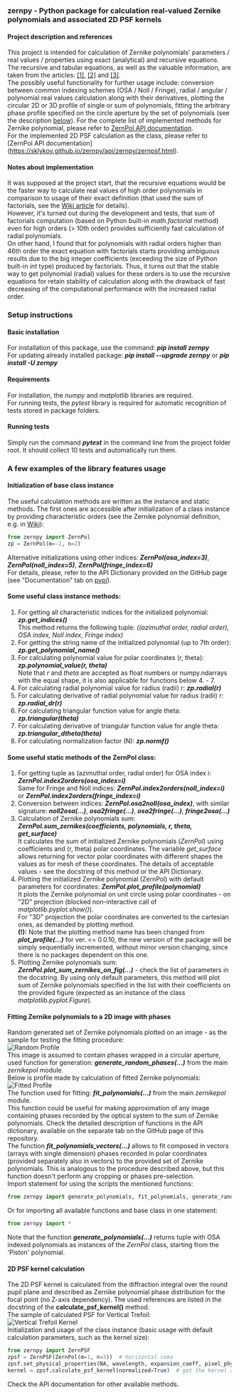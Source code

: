 ### zernpy - Python package for calculation real-valued Zernike polynomials and associated 2D PSF kernels

#### Project description and references
This project is intended for calculation of Zernike polynomials' parameters / real values / properties using exact (analytical) and recursive equations.   
The recursive and tabular equations, as well as the valuable information, are taken from the articles: [[1]](https://doi.org/10.1364/OL.38.002487), 
[[2]](https://doi.org/10.1080/09500340.2011.554896) and [[3]](https://doi.org/10.1364/OE.26.018878).    
The possibly useful functionality for further usage include: conversion between common indexing schemes (OSA / Noll / Fringe), radial / angular / polynomial 
real values calculation along with their derivatives, plotting the circular 2D or 3D profile of single or sum of polynomials, fitting the arbitrary phase 
profile specified on the circle aperture by the set of polynomials (see the description [below](#fitting-zernike-polynomials-to-a-2D-image-with-phases)). 
For the complete list of implemented methods for Zernike polynomial, please refer to [ZernPol API documentation](https://sklykov.github.io/zernpy/api/zernpy/zernikepol.html).   
For the implemented 2D PSF calculation as the class, please refer to [ZernPol API documentation] (https://sklykov.github.io/zernpy/api/zernpy/zernpsf.html).

#### Notes about implementation
It was supposed at the project start, that the recursive equations would be the faster way to calculate real values of high order polynomials in comparison 
to usage of their exact definition (that used the sum of factorials, see the [Wiki article](https://en.wikipedia.org/wiki/Zernike_polynomials) for details).        
However, it's turned out during the development and tests, that sum of factorials computation (based on Python built-in *math.factorial* method) even for high 
orders (> 10th order) provides sufficiently fast calculation of radial polynomials.   
On other hand, I found that for polynomials with radial orders higher than 46th order the exact equation with factorials starts providing ambiguous results 
due to the big integer coefficients (exceeding the size of Python built-in *int* type) produced by factorials. Thus, it turns out that the stable way to get 
polynomial (radial) values for these orders is to use the recursive equations for retain stability of calculation along with the drawback of fast 
decreasing of the computational performance with the increased radial order.

### Setup instructions

#### Basic installation
For installation of this package, use the command: ***pip install zernpy***    
For updating already installed package:  ***pip install --upgrade zernpy*** or ***pip install -U zernpy***

#### Requirements
For installation, the *numpy* and *matplotlib* libraries are required.  
For running tests, the *pytest* library is required for automatic recognition of tests stored in package folders.  

#### Running tests
Simply run the command ***pytest*** in the command line from the project folder root. It should collect 10 tests and automatically run them.

### A few examples of the library features usage

#### Initialization of base class instance
The useful calculation methods are written as the instance and static methods. The first ones are accessible after initialization of a class instance
by providing characteristic orders (see the Zernike polynomial definition, e.g. in [Wiki](https://en.wikipedia.org/wiki/Zernike_polynomials)):   
```python  # code block for Python code
from zernpy import ZernPol
zp = ZernPol(m=-2, n=2)  
```
Alternative initializations using other indices: ***ZernPol(osa_index=3)***, ***ZernPol(noll_index=5)***, ***ZernPol(fringe_index=6)***   
For details, please, refer to the API Dictionary provided on the GitHub page (see "Documentation" tab on [pypi](https://pypi.org/project/zernpy/)).

#### Some useful class instance methods:
1) For getting all characteristic indices for the initialized polynomial: ***zp.get_indices()***   
This method returns the following tuple: *((azimuthal order, radial order), OSA index, Noll index, Fringe index)*
2) For getting the string name of the initialized polynomial (up to 7th order): ***zp.get_polynomial_name()***
3) For calculating polynomial value for polar coordinates (r, theta): ***zp.polynomial_value(r, theta)***  
Note that *r* and *theta* are accepted as float numbers or numpy.ndarrays with the equal shape, it is also applicable for
functions below 4. - 7.    
4) For calculating radial polynomial value for radius (radii) r: ***zp.radial(r)***  
5) For calculating derivative of radial polynomial value for radius (radii) r: ***zp.radial_dr(r)***
6) For calculating triangular function value for angle theta: ***zp.triangular(theta)*** 
7) For calculating derivative of triangular function value for angle theta: ***zp.triangular_dtheta(theta)***   
8) For calculating normalization factor (N): ***zp.normf()*** 

#### Some useful static methods of the ZernPol class:
1) For getting tuple as (azimuthal order, radial order) for OSA index i: ***ZernPol.index2orders(osa_index=i)***  
Same for Fringe and Noll indices: ***ZernPol.index2orders(noll_index=i)*** or ***ZernPol.index2orders(fringe_index=i)***
2) Conversion between indices: ***ZernPol.osa2noll(osa_index)***,
with similar signature: ***noll2osa(...)***, ***osa2fringe(...)***, ***osa2fringe(...)***, ***fringe2osa(...)***
3) Calculation of Zernike polynomials sum: ***ZernPol.sum_zernikes(coefficients, polynomials, r, theta, get_surface)***   
It calculates the sum of initialized Zernike polynomials (*ZernPol*) using coefficients and (r, theta) polar coordinates.
The variable *get_surface* allows returning for vector polar coordinates with different shapes the values as for mesh of these coordinates.
The details of acceptable values - see the docstring of this method or the API Dictionary.
4) Plotting the initialized Zernike polynomial (ZernPol) with default parameters for coordinates: ***ZernPol.plot_profile(polynomial)***   
It plots the Zernike polynomial on unit circle using polar coordinates - on "2D" projection (blocked non-interactive call of *matplotlib.pyplot.show()*).   
For "3D" projection the polar coordinates are converted to the cartesian ones, as demanded by plotting method.  
**(!):** Note that the plotting method name has been changed from  ***plot_profile(...)*** for ver. <= 0.0.10, the new version of the package will be 
simply sequentially incremented, without minor version changing, since there is no packages dependent on this one.   
5) Plotting Zernike polynomials sum:  ***ZernPol.plot_sum_zernikes_on_fig(...)*** - check the list of parameters in the docstring.
By using only default parameters, this method will plot sum of Zernike polynomials specified in the list with their coefficients
on the provided figure (expected as an instance of the class *matplotlib.pyplot.Figure*).

#### Fitting Zernike polynomials to a 2D image with phases
Random generated set of Zernike polynomials plotted on an image - as the sample for testing the fitting procedure:     
![Random Profile](./src/zernpy/readme_images/Random_Profile.png "Random phases profile, 'jet' matplotlib colormap")        
This image is assumed to contain phases wrapped in a circular aperture, used function for generation:
***generate_random_phases(...)*** from the main *zernikepol* module.    
Below is profile made by calculation of fitted Zernike polynomials:    
![Fitted Profile](./src/zernpy/readme_images/Fitted_Profile.png "Fitted polynomials profile, 'jet' matplotlib colormap")               
The function used for fitting: ***fit_polynomials(...)*** from the main *zernikepol* module.    
This function could be useful for making approximation of any image containing phases recorded by the optical system
to the sum of Zernike polynomials. Check the detailed description of functions in the API dictionary, available on
the separate tab on the GitHub page of this repository.   
The function ***fit_polynomials_vectors(...)*** allows to fit composed in vectors (arrays with single dimension) phases 
recorded in polar coordinates (provided separately also in vectors) to the provided set of Zernike polynomials. This is analogous
to the procedure described above, but this function doesn't perform any cropping or phases pre-selection.   
Import statement for using the scripts the mentioned functions:  
```python
from zernpy import generate_polynomials, fit_polynomials, generate_random_phases, generate_phases_image, fit_polynomials_vectors
```
Or for importing all available functions and base class in one statement:    
```python
from zernpy import *
```
Note that the function ***generate_polynomials(...)*** returns tuple with OSA indexed polynomials as instances of the *ZernPol* class, starting from the 'Piston' polynomial.    

#### 2D PSF kernel calculation
The 2D PSF kernel is calculated from the diffraction integral over the round pupil plane and described as Zernike polynomial phase distribution for the focal point (no Z-axis dependency). The used references are listed in the docstring of the **calculate_psf_kernel()** method.   
The sample of calculated PSF for Vertical Trefoil:    
![Vertical Trefoil Kernel](./src/zernpy/readme_images/(-3,_3)_Vert._3foil_0.85.png "Vertical Trefoil Kernel")    
Initialization and usage of the class instance (basic usage with default calculation parameters, such as the kernel size):    
```python  # code block for Python code
from zernpy import ZernPSF
zpsf = ZernPSF(ZernPol(m=1, n=3))  # horizontal coma
zpsf.set_physical_properties(NA, wavelength, expansion_coeff, pixel_physical_size)  # provide physical properties of the system
kernel = zpsf.calculate_psf_kernel(normalized=True)  # get the kernel as the square normalized matrix
```
Check the API documentation for other available methods.
